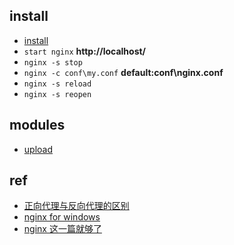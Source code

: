 ## install
+ [install](http://nginx.org/en/docs/windows.html)
+ `start nginx` **http://localhost/**
+ `nginx -s stop`
+ `nginx -c conf\my.conf` **default:conf\nginx.conf**
+ `nginx -s reload`
+ `nginx -s reopen`

## modules

+ [upload](https://www.nginx.com/resources/wiki/modules/upload/)

## ref
+ [正向代理与反向代理的区别](https://www.jianshu.com/p/208c02c9dd1d)
+ [nginx for windows](http://www.cnblogs.com/chuncn/archive/2011/10/14/2212291.html)
+ [nginx 这一篇就够了](https://juejin.im/post/5d81906c518825300a3ec7ca)